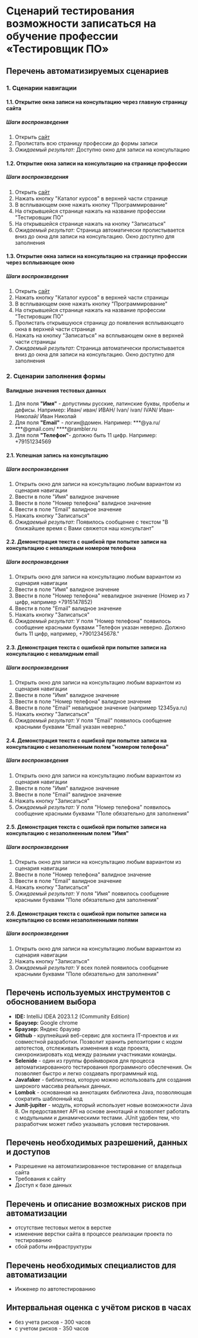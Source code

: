 # Сценарий тестирования возможности записаться на обучение профессии «Тестировщик ПО»

## Перечень автоматизируемых сценариев

### 1. Сценарии навигации

#### 1.1. Открытие окна записи на консультацию через главную страницу сайта
##### Шаги воспроизведения
1. Открыть [сайт](https://netology.ru/#/courses)
2. Пролистать всю страницу профессии до формы записи
3. *Ожидаемый результат:* Доступно окно для записи на консультацию

#### 1.2. Открытие окна записи на консультацию на странице профессии
##### Шаги воспроизведения
1. Открыть [сайт](https://netology.ru/#/courses)
2. Нажать кнопку "Каталог курсов" в верхней части странице
3. В всплывающем окне нажать кнопку "Программирование"
4. На открывшейся странице нажать на название профессии "Тестировщик ПО"
5. На открывшейся странице нажать на кнопку "Записаться"
6. *Ожидаемый результат:* Страница автоматически пролистывается вниз до окна для записи на консультацию. Окно доступно для заполнения

#### 1.3. Открытие окна записи на консультацию на странице профессии через всплывающее окно
##### Шаги воспроизведения
1. Открыть [сайт](https://netology.ru/#/courses)
2. Нажать кнопку "Каталог курсов" в верхней части страницы
3. В всплывающем окне нажать кнопку "Программирование"
4. На открывшейся странице нажать на название профессии "Тестировщик ПО"
5. Пролистать открывшуюся страницу до появления всплывающего окна в верхней части странице
6. Нажать на кнопку "Записаться" на всплывающем окне в верхней части страницы
7. *Ожидаемый результат:* Страница автоматически пролистывается вниз до окна для записи на консультацию. Окно доступно для заполнения

### 2. Сценарии заполнения формы

#### Валидные значения тестовых данных
1. Для поля **"Имя"** - допустимы русские, латинские буквы, пробелы и дефисы. Например: Иван/ иван/ ИВАН/ Ivan/ ivan/ IVAN/ Иван-Николай/ Иван Николай
2. Для поля **"Email"** - логин@домен. Например: ***@ya.ru/ ***@gmail.com/ ****@rambler.ru
3. Для поля **"Телефон"**- должно быть 11 цифр. Например: +79151234569


#### 2.1.  Успешная запись на консультацию
##### Шаги воспроизведения
1. Открыть окно для записи на консультацию любым вариантом из сценария навигации
2. Ввести в поле "Имя" валидное значение 
3. Ввести в поле "Номер телефона" валидное значение
4. Ввести в поле "Email" валидное значение
5. Нажать кнопку "Записаться"
6. *Ожидаемый результат:* Появилось сообщение с текстом "В ближайшее время с Вами свяжется наш консультант" 

#### 2.2.  Демонстрация текста с ошибкой при попытке записи на консультацию с невалидным номером телефона
##### Шаги воспроизведения
1. Открыть окно для записи на консультацию любым вариантом из сценария навигации
2. Ввести в поле "Имя" валидное значение
3. Ввести в поле "Номер телефона" невалидное значение (Номер из 7 цифр, например +7915147852)
4. Ввести в поле "Email" валидное значение
5. Нажать кнопку "Записаться"
6. *Ожидаемый результат:* У поля "Номер телефона" появилось сообщение красными буквами "Телефон указан неверно. Должно быть 11 цифр, например, +79012345678."

#### 2.3.  Демонстрация текста с ошибкой при попытке записи на консультацию c невалидным email
##### Шаги воспроизведения
1. Открыть окно для записи на консультацию любым вариантом из сценария навигации
2. Ввести в поле "Имя" валидное значение
3. Ввести в поле "Номер телефона" валидное значение
4. Ввести в поле "Email" невалидное значение (например 12345ya.ru)
5. Нажать кнопку "Записаться"
6. *Ожидаемый результат:* У поля "Email" появилось сообщение красными буквами "Email указан неверно."

#### 2.4. Демонстрация текста с ошибкой при попытке записи на консультацию с незаполненным полем "номером телефона"
##### Шаги воспроизведения
1. Открыть окно для записи на консультацию любым вариантом из сценария навигации
2. Ввести в поле "Имя" валидное значение
3. Ввести в поле "Email" валидное значение
4. Нажать кнопку "Записаться"
5. *Ожидаемый результат:* У поля "Номер телефона" появилось сообщение красными буквами "Поле обязательно для заполнения"

#### 2.5.  Демонстрация текста с ошибкой при попытке записи на консультацию с незаполненным полем "Имя"
##### Шаги воспроизведения
1. Открыть окно для записи на консультацию любым вариантом из сценария навигации
2. Ввести в поле "Номер телефона" валидное значение
3. Ввести в поле "Email" валидное значение
4. Нажать кнопку "Записаться"
5. *Ожидаемый результат:* У поля "Имя" появилось сообщение красными буквами "Поле обязательно для заполнения"

#### 2.6.  Демонстрация текста с ошибкой при попытке записи на консультацию со всеми незаполненными полями
##### Шаги воспроизведения
1. Открыть окно для записи на консультацию любым вариантом из сценария навигации
2. Нажать кнопку "Записаться"
3. *Ожидаемый результат:* У всех полей появилось сообщение красными буквами "Поле обязательно для заполнения"


## Перечень используемых инструментов с обоснованием выбора
* **IDE:** IntelliJ IDEA 2023.1.2 (Community Edition)
* **Браузер:** Google chrome
* **Браузер:** Яндекс браузер
* **Github** - крупнейший веб-сервис для хостинга IT-проектов и их совместной разработки. Позволит хранить репозитории с кодом автотестов, отслеживать изменения в коде проекта, синхронизировать код между разными участниками команды.
* **Selenide** - один из группы фреймворков для процесса автоматизированного тестирования программного обеспечения. Он позволяет быстро и легко создавать программный код.
* **Javafaker** - библиотека, которую можно использовать для создания широкого массива реальных данных. 
* **Lombok** - основанная на аннотациях библиотека Java, позволяющая сократить шаблонный код
* **Junit-jupiter** - модуль, который использует новые возможности Java 8. Он предоставляет API на основе аннотаций и позволяет работать с модульными и динамическими тестами. JUnit удобен тем, что разработчик может гибко указывать условия тестирования.


## Перечень необходимых разрешений, данных и доступов
* Разрешение на автоматизированное тестирование от владельца сайта
* Требования к сайту
* Доступ к базе данных


## Перечень и описание возможных рисков при автоматизации
* отсутствие тестовых меток в верстке
* изменение верстки сайта в процессе реализации проекта по тестированию
* сбой работы инфраструктуры 


## Перечень необходимых специалистов для автоматизации
* Инженер по автотестированию


## Интервальная оценка с учётом рисков в часах
* без учета рисков - 300 часов
* с учетом рисков - 350 часов

